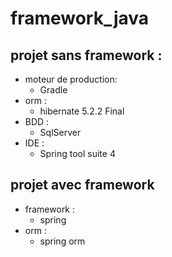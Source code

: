 # framework_java
## projet sans framework :
* moteur de production:
   * Gradle
* orm : 
  * hibernate 5.2.2 Final
* BDD :
  * SqlServer 
* IDE :
  * Spring tool suite 4
 ## projet avec framework
* framework : 
   * spring
* orm :
	* spring orm

